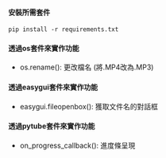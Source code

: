 #### 安裝所需套件
`pip install -r requirements.txt`

#### 透過os套件來實作功能
- os.rename(): 更改檔名 (將.MP4改為.MP3)


#### 透過easygui套件來實作功能
- easygui.fileopenbox(): 獲取文件名的對話框

#### 透過pytube套件來實作功能
- on_progress_callback(): 進度條呈現
